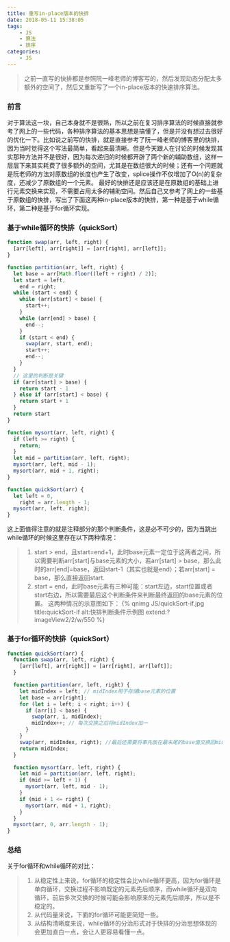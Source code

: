 ```yaml
---
title: 重写in-place版本的快排
date: 2018-05-11 15:38:05
tags:
    - JS
    - 算法
    - 排序
categories:
    - JS
---
```


<blockquote class="blockquote-center">之前一直写的快排都是参照阮一峰老师的博客写的，然后发现动态分配太多额外的空间了，然后又重新写了一个in-place版本的快速排序算法。</blockquote>

<!--more-->

### 前言
对于算法这一块，自己本身就不是很熟，所以之前在复习排序算法的时候直接就参考了网上的一些代码，各种排序算法的基本思想是搞懂了，但是并没有想过去很好的优化一下。比如说之前写的快排，就是直接参考了阮一峰老师的博客里的快排，因为当时觉得这个写法最简单，看起来最清晰。但是今天跟人在讨论的时候发现其实那种方法并不是很好，因为每次递归的时候都开辟了两个新的辅助数组，这样一层层下来其实耗费了很多额外的空间，尤其是在数组很大的时候；还有一个问题就是阮老师的方法对原数组的长度也产生了改变，splice操作不仅增加了O(n)的复杂度，还减少了原数组的一个元素。
最好的快排还是应该还是在原数组的基础上进行元素交换来实现，不需要占用太多的辅助空间。然后自己又参考了网上的一些基于原数组的快排，写出了下面这两种in-place版本的快排，第一种是基于while循环，第二种是基于for循环实现。

### 基于while循环的快排（quickSort）
```JavaScript
function swap(arr, left, right) {
  [arr[left], arr[right]] = [arr[right], arr[left]];
}

function partition(arr, left, right) {
  let base = arr[Math.floor((left + right) / 2)];
  let start = left,
    end = right;
  while (start < end) {
    while (arr[start] < base) {
      start++;
    }
    while (arr[end] > base) {
      end--;
    }
    if (start < end) {
      swap(arr, start, end);
      start++;
      end--;
    }
  }
  // 这里的判断是关键
  if (arr[start] > base) {
    return start - 1
  } else if (arr[start] < base) {
    return start + 1
  }
  return start
}

function mysort(arr, left, right) {
  if (left >= right) {
    return;
  }
  let mid = partition(arr, left, right);
  mysort(arr, left, mid - 1);
  mysort(arr, mid + 1, right);
}

function quickSort(arr) {
  let left = 0,
    right = arr.length - 1;
  mysort(arr, left, right);
}
```
这上面值得注意的就是注释部分的那个判断条件，这是必不可少的，因为当跳出while循环的时候这里存在以下两种情况：
> 1. start > end，且start=end+1，此时base元素一定位于这两者之间，所以需要判断arr[start]与base元素的大小，若arr[start] > base，那么此时的arr[end]=base，返回start-1（其实也就是end）；若arr[start] = base，那么直接返回start.
> 2. start = end，此时base元素有三种可能：start左边，start位置或者start右边，所以需要最后这个判断条件来判断最终返回的base元素的位置。
这两种情况的示意图如下：
{% qnimg JS/quickSort-if.jpg title:quickSort-if alt:快排判断条件示例图 extend:?imageView2/2/w/550 %}

### 基于for循环的快排（quickSort）
```JavaScript
function quickSort(arr) {
  function swap(arr, left, right) {
    [arr[left], arr[right]] = [arr[right], arr[left]];
  }

  function partition(arr, left, right) {
    let midIndex = left; // midIndex用于存储base元素的位置
    let base = arr[right];
    for (let i = left; i < right; i++) {
      if (arr[i] < base) {
        swap(arr, i, midIndex);
        midIndex++; // 每次交换之后将midIndex加一
      }
    }
    swap(arr, midIndex, right); //最后还需要将事先放在最末尾的base值交换回midIndex位置来
    return midIndex;
  }

  function mysort(arr, left, right) {
    let mid = partition(arr, left, right);
    if (mid >= left + 1) {
      mysort(arr, left, mid - 1);
    }
    if (mid + 1 <= right) {
      mysort(arr, mid + 1, right);
    }
  }
  mysort(arr, 0, arr.length - 1);
}
```

### 总结
关于for循环和while循环的对比：
> 1. 从稳定性上来说，for循环的稳定性会比while循环更高，因为for循环是单向循环，交换过程不影响既定的元素先后顺序，而while循环是双向循环，前后多次交换的时候可能会影响原来的元素先后顺序，所以是不稳定的。
> 2. 从代码量来说，下面的for循环可能更简短一些。
> 3. 从结构清晰度来说，while循环的分治形式对于快排的分治思想体现的会更加直白一点，会让人更容易看懂一点。